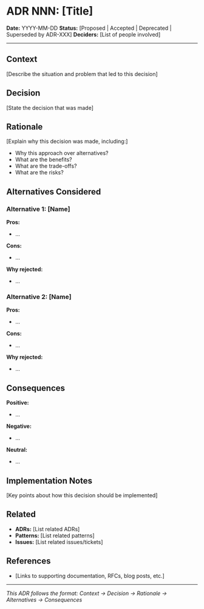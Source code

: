 # ADR NNN: [Title]

**Date:** YYYY-MM-DD
**Status:** [Proposed | Accepted | Deprecated | Superseded by ADR-XXX]
**Deciders:** [List of people involved]

---

## Context

[Describe the situation and problem that led to this decision]

## Decision

[State the decision that was made]

## Rationale

[Explain why this decision was made, including:]
- Why this approach over alternatives?
- What are the benefits?
- What are the trade-offs?
- What are the risks?

## Alternatives Considered

### Alternative 1: [Name]
**Pros:**
- ...

**Cons:**
- ...

**Why rejected:**
- ...

### Alternative 2: [Name]
**Pros:**
- ...

**Cons:**
- ...

**Why rejected:**
- ...

## Consequences

**Positive:**
- ...

**Negative:**
- ...

**Neutral:**
- ...

## Implementation Notes

[Key points about how this decision should be implemented]

## Related

- **ADRs:** [List related ADRs]
- **Patterns:** [List related patterns]
- **Issues:** [List related issues/tickets]

## References

- [Links to supporting documentation, RFCs, blog posts, etc.]

---

*This ADR follows the format: Context → Decision → Rationale → Alternatives → Consequences*
